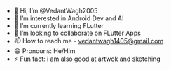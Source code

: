 - 👋 Hi, I’m @VedantWagh2005
- 👀 I’m interested in Android Dev and AI
- 🌱 I’m currently learning FLutter
- 💞️ I’m looking to collaborate on FLutter Apps
- 📫 How to reach me - vedantwagh1405@gmail.com
- 😄 Pronouns: He/Him
- ⚡ Fun fact: i am also good at artwok and sketching

<!---
VedantWagh2005/VedantWagh2005 is a ✨ special ✨ repository because its `README.md` (this file) appears on your GitHub profile.
You can click the Preview link to take a look at your changes.
--->
